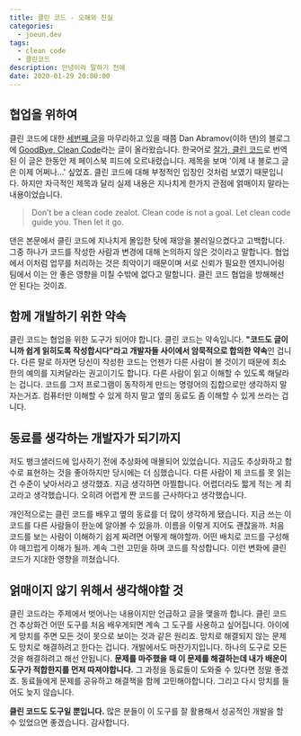 ```yaml
---
title: 클린 코드 - 오해와 진실
categories:
  - joeun.dev
tags:
  - clean code
  - 클린코드
description: 안녕이라 말하기 전에
date: 2020-01-29 20:00:00
---
```


## 협업을 위하여

클린 코드에 대한 [세번째 글](/clean-code-2)을 마무리하고 있을 때쯤 Dan Abramov(이하 댄)의 블로그에 [GoodBye, Clean Code](https://overreacted.io/goodbye-clean-code/)라는 글이 올라왔습니다. 한국어로 [잘가, 클린 코드](https://overreacted.io/ko/goodbye-clean-code/)로 번역된 이 글은 한동안 제 페이스북 피드에 오르내렸습니다. 제목을 보며 '이제 내 블로그 글은 이제 어쩌나...' 싶었죠. 클린 코드에 대해 부정적인 입장인 것처럼 보였기 때문입니다. 하지만 자극적인 제목과 달리 실제 내용은 지나치게 한가지 관점에 얽매이지 말라는 내용이었습니다.

> Don’t be a clean code zealot. Clean code is not a goal.
> Let clean code guide you. Then let it go.

댄은 본문에서 클린 코드에 지나치게 몰입한 탓에 재앙을 불러일으켰다고 고백합니다. 그중 하나가 코드를 작성한 사람과 변경에 대해 논의하지 않은 것이라고 말합니다. 협업에서 이처럼 업무를 처리하는 것은 최악이기 때문이며 서로 신뢰가 필요한 엔지니어링 팀에서 이는 안 좋은 영향을 미칠 수밖에 없다고 말합니다. 클린 코드 협업을 방해해선 안 된다는 것이죠.

## 함께 개발하기 위한 약속

클린 코드는 협업을 위한 도구가 되어야 합니다. 클린 코드는 약속입니다. **"코드도 글이니까 쉽게 읽히도록 작성합시다"라고 개발자들 사이에서 암묵적으로 합의한 약속**인 겁니다. 다른 말로 하자면 당신이 작성한 코드는 언젠가 다른 사람이 볼 것이기 때문에 최소한의 예의를 지켜달라는 권고이기도 합니다. 다른 사람이 읽고 이해할 수 있도록 해달라는 겁니다. 코드를 그저 프로그램이 동작하게 만드는 명령어의 집합으로만 생각하지 말자는거죠. 컴퓨터만 이해할 수 있게 하지 말고 옆의 동료도 좀 이해할 수 있게 쓰라는 겁니다.

## 동료를 생각하는 개발자가 되기까지

저도 뱅크샐러드에 입사하기 전에 추상화에 매몰되어 있었습니다. 지금도 추상화하고 함수로 표현하는 것을 좋아하지만 당시에는 더 심했습니다. 다른 사람이 제 코드를 못 읽는 건 수준이 낮아서라고 생각했죠. 지금 생각하면 아찔합니다. 어렵더라도 짧게 적는 게 최고라고 생각했습니다. 오히려 어렵게 짠 코드를 근사하다고 생각했습니다.

개인적으로는 클린 코드를 배우고 옆의 동료를 더 많이 생각하게 됐습니다. 지금 쓰는 이 코드를 다른 사람들이 한눈에 알아볼 수 있을까. 이름을 이렇게 지어도 괜찮을까. 처음 코드를 보는 사람이 이해하기 쉽게 짜려면 어떻게 해야할까. 어떤 배치로 코드를 구성해야 매끄럽게 이해가 될까. 계속 그런 고민을 하며 코드를 작성합니다. 이런 변화에 클린 코드가 지대한 영향을 끼쳤습니다.

## 얽매이지 않기 위해서 생각해야할 것

클린 코드라는 주제에서 벗어나는 내용이지만 언급하고 글을 맺을까 합니다. 클린 코드건 추상화건 어떤 도구를 처음 배우게되면 계속 그 도구를 사용하고 싶어집니다. 아이에게 망치를 주면 모든 것이 못으로 보이는 것과 같은 원리죠. 망치로 해결되지 않는 문제도 망치로 해결하려고 한다는 겁니다. 개발에서도 마찬가지입니다. 하나의 도구로 모든 것을 해결하려고 해선 안됩니다. **문제를 마주했을 때 이 문제를 해결하는데 내가 배운이 도구가 적합한지를 먼저 따져야합니다.** 그 과정을 동료들이 도와줄 수 있다면 정말 좋겠죠. 동료들에게 문제를 공유하고 해결책을 함께 고민해야합니다. 그리고 다시 망치를 들어도 늦지 않습니다.

**클린 코드도 도구일 뿐입니다.** 많은 분들이 이 도구를 잘 활용해서 성공적인 개발을 할 수 있었으면 좋겠습니다. 감사합니다.
